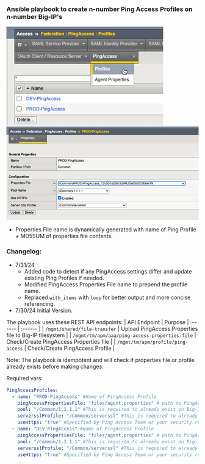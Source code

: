 ### Ansible playbook to create n-number Ping Access Profiles on n-number Big-IP's 


![alt text](2024-07-30_15-58-06.png)
![alt text](2024-07-31_11-29-13.png)
* Properties File name is dynamically generated with name of Ping Profile + MD5SUM of properties file contents. 

### Changelog:
- 7/31/24 
  - Added code to detect if any PingAccess settings differ and update existing Ping Profiles if needed.
  - Modified PingAccess Properties File name to prepend the profile name.
  - Replaced `with_items` with `loop` for better output and more concise referencing.    
- 7/30/24 Initial Version. 

The playbook uses these REST API endpoints:
| API Endpoint | Purpose 
| :------ | :------ | 
| `/mgmt/shared/file-transfer` | Upload PingAccess Properties file to Big-IP filesystem |
| `/mgmt/tm/apm/aaa/ping-access-properties-file` | Check/Create PingAccess Properties file | 
| `/mgmt/tm/apm/profile/ping-access` | Check/Create PingAccess Profile |

Note: The playbook is idempotent and will check if properties file or profile already exists before making changes.

Required vars:
```yaml
PingAccessProfiles:
  - name: "PROD-PingAccess" #Name of PingAccess Profile
    pingAccessPropertiesFile: "files/agent.properties" # path to PingAccess Properties file on ansible filesystem
    pool: "/Common/1.1.1.1" #This is required to already exist on Big-IP. 
    serversslProfile: "/Common/serverssl" #This is required to already exist on Big-IP. 
    useHttps: "true" #Specified by Ping Access Team or your security requirements. 
  - name: "DEV-PingAccess" #Name of PingAccess Profile
    pingAccessPropertiesFile: "files/agent.properties" # path to PingAccess Properties file on ansible filesystem
    pool: "/Common/1.1.1.1" #This is required to already exist on Big-IP. 
    serversslProfile: "/Common/serverssl" #This is required to already exist on Big-IP. 
    useHttps: "true" #Specified by Ping Access Team or your security requirements. 
```